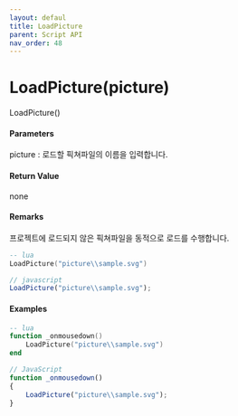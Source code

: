 ```yaml
---
layout: defaul
title: LoadPicture
parent: Script API
nav_order: 48
---
```

# LoadPicture\(picture\)

LoadPicture\(\)

#### Parameters

picture : 로드할 픽쳐파일의 이름을 입력합니다.

#### Return Value

none

#### Remarks

프로젝트에 로드되지 않은 픽쳐파일을 동적으로 로드를 수행합니다.



```lua
-- lua
LoadPicture("picture\\sample.svg")
```

```js
// javascript
LoadPicture("picture\\sample.svg");
```

#### 

#### Examples

```lua
-- lua
function _onmousedown()
    LoadPicture("picture\\sample.svg")
end
```

```js
// JavaScript
function _onmousedown()
{    
    LoadPicture("picture\\sample.svg");
}
```



